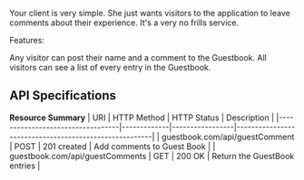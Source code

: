 Your client is very simple. She just wants visitors to the application to 
leave comments about their experience. It's a very no frills service.

Features:

Any visitor can post their name and a comment to the Guestbook.
All visitors can see a list of every entry in the Guestbook.


## API Specifications
**Resource Summary**
| URI                              | HTTP Method |   HTTP Status   | Description                                           |
|----------------------------------|-------------|-----------------|-------------------------------------------------------|
| guestbook.com/api/guestComment   | POST        |   201 created   | Add comments to Guest Book                      |
| guestbook.com/api/guestComments  | GET         |   200 OK        | Return the GuestBook entries                    |

